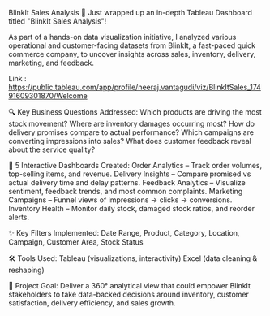 BlinkIt Sales Analysis
🚀 Just wrapped up an in-depth Tableau Dashboard titled "BlinkIt Sales Analysis"!

As part of a hands-on data visualization initiative, I analyzed various operational and customer-facing datasets from BlinkIt, a fast-paced quick commerce company, to uncover insights across sales, inventory, delivery, marketing, and feedback.

Link : https://public.tableau.com/app/profile/neeraj.vantagudi/viz/BlinkItSales_17491609301870/Welcome

🔍 Key Business Questions Addressed:
Which products are driving the most stock movement?
Where are inventory damages occurring most?
How do delivery promises compare to actual performance?
Which campaigns are converting impressions into sales?
What does customer feedback reveal about the service quality?

📌 5 Interactive Dashboards Created:
Order Analytics – Track order volumes, top-selling items, and revenue.
Delivery Insights – Compare promised vs actual delivery time and delay patterns.
Feedback Analytics – Visualize sentiment, feedback trends, and most common complaints.
Marketing Campaigns – Funnel views of impressions → clicks → conversions.
Inventory Health – Monitor daily stock, damaged stock ratios, and reorder alerts.

✨ Key Filters Implemented:
Date Range, Product, Category, Location, Campaign, Customer Area, Stock Status

🛠️ Tools Used:
Tableau (visualizations, interactivity)
Excel (data cleaning & reshaping)

🎯 Project Goal: Deliver a 360° analytical view that could empower BlinkIt stakeholders to take data-backed decisions around inventory, customer satisfaction, delivery efficiency, and sales growth.
